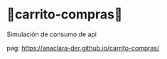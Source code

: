 # 🛒carrito-compras🛒
Simulación de consumo de api

pag:  https://anaclara-der.github.io/carrito-compras/
 
